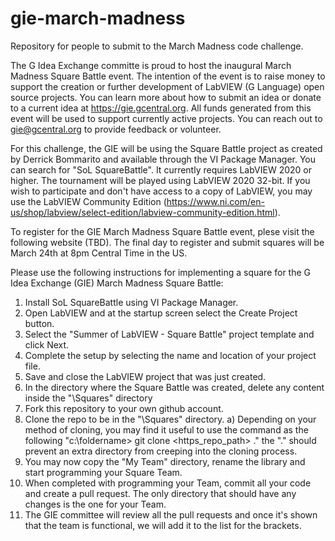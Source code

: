 # gie-march-madness
Repository for people to submit to the March Madness code challenge.

The G Idea Exchange committe is proud to host the inaugural March Madness Square Battle event.  The intention of the event is to raise money to support the creation or further development of LabVIEW (G Language) open source projects.  You can learn more about how to submit an idea or donate to a current idea at https://gie.gcentral.org.  All funds generated from this event will be used to support currently active projects.  You can reach out to gie@gcentral.org to provide feedback or volunteer.

For this challenge, the GIE will be using the Square Battle project as created by Derrick Bommarito and available through the VI Package Manager.  You can search for "SoL SquareBattle".  It currently requires LabVIEW 2020 or higher.  The tournament will be played using LabVIEW 2020 32-bit.  If you wish to participate and don't have access to a copy of LabVIEW, you may use the LabVIEW Community Edition (https://www.ni.com/en-us/shop/labview/select-edition/labview-community-edition.html).

To register for the GIE March Madness Square Battle event, plese visit the following website (TBD). 
The final day to register and submit squares will be March 24th at 8pm Central Time in the US.

Please use the following instructions for implementing a square for the G Idea Exchange (GIE) March Madness Square Battle:

1. Install SoL SquareBattle using VI Package Manager.
2. Open LabVIEW and at the startup screen select the Create Project button.
3. Select the "Summer of LabVIEW - Square Battle" project template and click Next.
4. Complete the setup by selecting the name and location of your project file.
5. Save and close the LabVIEW project that was just created.
6. In the directory where the Square Battle was created, delete any content inside the "\Squares" directory
7. Fork this repository to your own github account.
8. Clone the repo to be in the "\Squares" directory.
  a) Depending on your method of cloning, you may find it useful to use the command as the following "c:\foldername> git clone <https_repo_path> ." the "." should prevent an extra directory from creeping into the cloning process.
9. You may now copy the "My Team" directory, rename the library and start programming your Square Team.
10. When completed with programming your Team, commit all your code and create a pull request.  The only directory that should have any changes is the one for your Team.
11. The GIE committee will review all the pull requests and once it's shown that the team is functional, we will add it to the list for the brackets.
